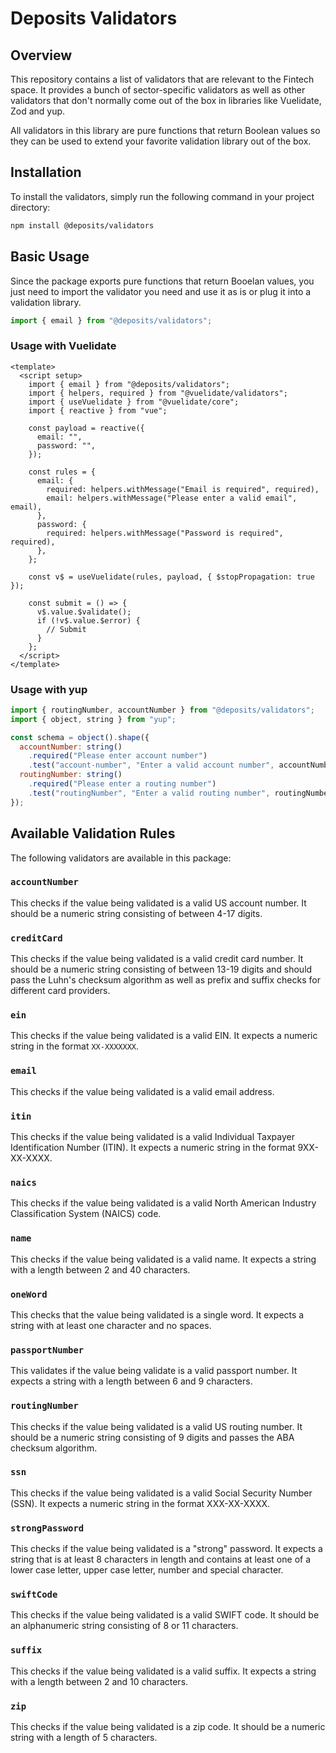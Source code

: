 # Deposits Validators

## Overview

This repository contains a list of validators that are relevant to the Fintech space. It provides a bunch of sector-specific validators as well as other validators that don't normally come out of the box in libraries like Vuelidate, Zod and yup.

All validators in this library are pure functions that return Boolean values so they can be used to extend your favorite validation library out of the box.

## Installation

To install the validators, simply run the following command in your project directory:

```bash
npm install @deposits/validators
```

## Basic Usage

Since the package exports pure functions that return Booelan values, you just need to import the validator you need and use it as is or plug it into a validation library.

```javascript
import { email } from "@deposits/validators";
```

### Usage with Vuelidate

```vue
<template>
  <script setup>
    import { email } from "@deposits/validators";
    import { helpers, required } from "@vuelidate/validators";
    import { useVuelidate } from "@vuelidate/core";
    import { reactive } from "vue";

    const payload = reactive({
      email: "",
      password: "",
    });

    const rules = {
      email: {
        required: helpers.withMessage("Email is required", required),
        email: helpers.withMessage("Please enter a valid email", email),
      },
      password: {
        required: helpers.withMessage("Password is required", required),
      },
    };

    const v$ = useVuelidate(rules, payload, { $stopPropagation: true });

    const submit = () => {
      v$.value.$validate();
      if (!v$.value.$error) {
        // Submit
      }
    };
  </script>
</template>
```

### Usage with yup

```javascript
import { routingNumber, accountNumber } from "@deposits/validators";
import { object, string } from "yup";

const schema = object().shape({
  accountNumber: string()
    .required("Please enter account number")
    .test("account-number", "Enter a valid account number", accountNumber),
  routingNumber: string()
    .required("Please enter a routing number")
    .test("routingNumber", "Enter a valid routing number", routingNumber),
});
```

## Available Validation Rules

The following validators are available in this package:

### `accountNumber`

This checks if the value being validated is a valid US account number. It should be a numeric string consisting of between 4-17 digits.

### `creditCard`

This checks if the value being validated is a valid credit card number. It should be a numeric string consisting of between 13-19 digits and should pass the Luhn's checksum algorithm as well as prefix and suffix checks for different card providers.

### `ein`

This checks if the value being validated is a valid EIN. It expects a numeric string in the format `XX-XXXXXXX`.

### `email`

This checks if the value being validated is a valid email address.

### `itin`

This checks if the value being validated is a valid Individual Taxpayer Identification Number (ITIN). It expects a numeric string in the format 9XX-XX-XXXX.

### `naics`

This checks if the value being validated is a valid North American Industry Classification System (NAICS) code.

### `name`

This checks if the value being validated is a valid name. It expects a string with a length between 2 and 40 characters.

### `oneWord`

This checks that the value being validated is a single word. It expects a string with at least one character and no spaces.

### `passportNumber`

This validates if the value being validate is a valid passport number. It expects a string with a length between 6 and 9 characters.

### `routingNumber`

This checks if the value being validated is a valid US routing number. It should be a numeric string consisting of 9 digits and passes the ABA checksum algorithm.

### `ssn`

This checks if the value being validated is a valid Social Security Number (SSN). It expects a numeric string in the format XXX-XX-XXXX.

### `strongPassword`

This checks if the value being validated is a "strong" password. It expects a string that is at least 8 characters in length and contains at least one of a lower case letter, upper case letter, number and special character.

### `swiftCode`

This checks if the value being validated is a valid SWIFT code. It should be an alphanumeric string consisting of 8 or 11 characters.

### `suffix`

This checks if the value being validated is a valid suffix. It expects a string with a length between 2 and 10 characters.

### `zip`

This checks if the value being validated is a zip code. It should be a numeric string with a length of 5 characters.
